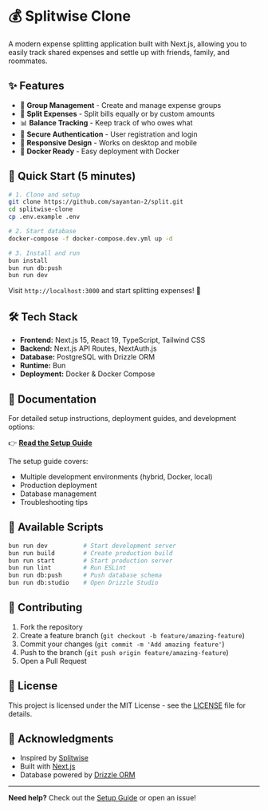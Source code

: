 # 💰 Splitwise Clone

A modern expense splitting application built with Next.js, allowing you to easily track shared expenses and settle up with friends, family, and roommates.

## ✨ Features

- 👥 **Group Management** - Create and manage expense groups
- 💸 **Split Expenses** - Split bills equally or by custom amounts
- 📊 **Balance Tracking** - Keep track of who owes what
- 🔐 **Secure Authentication** - User registration and login
- 📱 **Responsive Design** - Works on desktop and mobile
- 🐳 **Docker Ready** - Easy deployment with Docker

## 🚀 Quick Start (5 minutes)

```bash
# 1. Clone and setup
git clone https://github.com/sayantan-2/split.git
cd splitwise-clone
cp .env.example .env

# 2. Start database
docker-compose -f docker-compose.dev.yml up -d

# 3. Install and run
bun install
bun run db:push
bun run dev
```

Visit `http://localhost:3000` and start splitting expenses! 🎉

## 🛠️ Tech Stack

- **Frontend:** Next.js 15, React 19, TypeScript, Tailwind CSS
- **Backend:** Next.js API Routes, NextAuth.js
- **Database:** PostgreSQL with Drizzle ORM
- **Runtime:** Bun
- **Deployment:** Docker & Docker Compose

## 📖 Documentation

For detailed setup instructions, deployment guides, and development options:

👉 **[Read the Setup Guide](./Docs/SETUP.md)**

The setup guide covers:
- Multiple development environments (hybrid, Docker, local)
- Production deployment
- Database management
- Troubleshooting tips

## 🔧 Available Scripts

```bash
bun run dev          # Start development server
bun run build        # Create production build
bun run start        # Start production server
bun run lint         # Run ESLint
bun run db:push      # Push database schema
bun run db:studio    # Open Drizzle Studio
```

## 🤝 Contributing

1. Fork the repository
2. Create a feature branch (`git checkout -b feature/amazing-feature`)
3. Commit your changes (`git commit -m 'Add amazing feature'`)
4. Push to the branch (`git push origin feature/amazing-feature`)
5. Open a Pull Request

## 📄 License

This project is licensed under the MIT License - see the [LICENSE](LICENSE) file for details.

## 🙏 Acknowledgments

- Inspired by [Splitwise](https://www.splitwise.com/)
- Built with [Next.js](https://nextjs.org/)
- Database powered by [Drizzle ORM](https://orm.drizzle.team/)

---

**Need help?** Check out the [Setup Guide](./SETUP.md) or open an issue!
